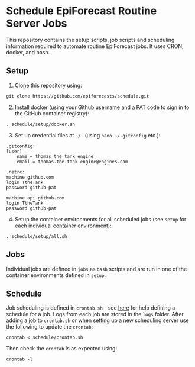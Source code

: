 # Schedule EpiForecast Routine Server Jobs

This repository contains the setup scripts, job scripts and scheduling information required to automate routine EpiForecast jobs. It uses CRON, docker, and bash.

## Setup

1. Clone this repository using:

```
git clone https://github.com/epiforecasts/schedule.git
```

2. Install docker (using your Github username and a PAT code to sign in to the GitHub container registry):

```
. schedule/setup/docker.sh
```

3. Set up credential files at `~/.` (using `nano ~/.gitconfig` etc.):

```
.gitconfig:
[user]
    name = thomas the tank engine
    email = thomas.the.tank.engine@engines.com

.netrc:
machine github.com
login TtheTank
password github-pat

machine api.github.com
login TtheTank
password github-pat
```

4. Setup the container environments for all scheduled jobs (see `setup` for each individual container environment):

```
. schedule/setup/all.sh
```

## Jobs

Individual jobs are defined in `jobs` as `bash` scripts and are run in one of the container environments defined in `setup`.

## Schedule

Job scheduling is defined in `crontab.sh` - see [here](https://crontab.guru) for help defining a schedule for a job. Logs from each job are stored in the `logs` folder. After adding a job to `crontab.sh` or when setting up a new scheduling server use the following to update the `crontab`:

```
crontab < schedule/crontab.sh
```

Then check the `crontab` is as expected using:

```
crontab -l
```
